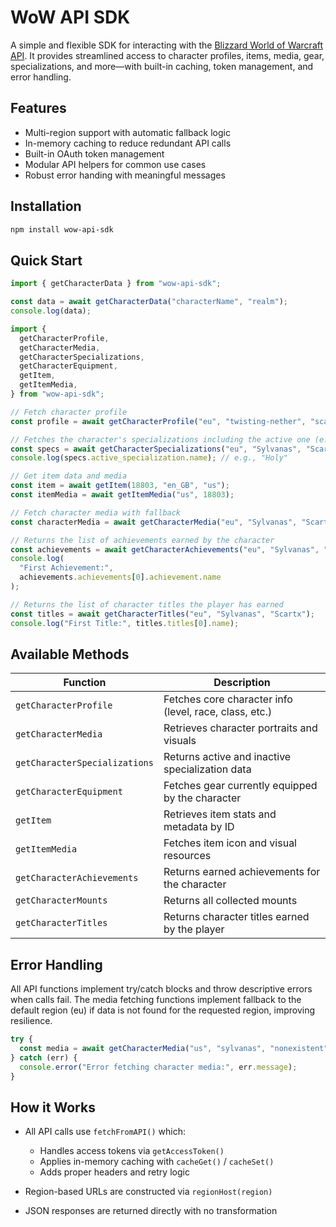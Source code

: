 # WoW API SDK

A simple and flexible SDK for interacting with the [Blizzard World of Warcraft API](https://develop.battle.net/documentation/world-of-warcraft). It provides streamlined access to character profiles, items, media, gear, specializations, and more—with built-in caching, token management, and error handling.

## Features

- Multi-region support with automatic fallback logic
- In-memory caching to reduce redundant API calls
- Built-in OAuth token management
- Modular API helpers for common use cases
- Robust error handing with meaningful messages

## Installation

```bash
npm install wow-api-sdk
```

## Quick Start

```jsx
import { getCharacterData } from "wow-api-sdk";

const data = await getCharacterData("characterName", "realm");
console.log(data);
```

```jsx
import {
  getCharacterProfile,
  getCharacterMedia,
  getCharacterSpecializations,
  getCharacterEquipment,
  getItem,
  getItemMedia,
} from "wow-api-sdk";

// Fetch character profile
const profile = await getCharacterProfile("eu", "twisting-nether", "scartx");

// Fetches the character's specializations including the active one (e.g. DPS, Healer, Tank).
const specs = await getCharacterSpecializations("eu", "Sylvanas", "Scartx");
console.log(specs.active_specialization.name); // e.g., "Holy"

// Get item data and media
const item = await getItem(18803, "en_GB", "us");
const itemMedia = await getItemMedia("us", 18803);

// Fetch character media with fallback
const characterMedia = await getCharacterMedia("eu", "Sylvanas", "Scartx");

// Returns the list of achievements earned by the character
const achievements = await getCharacterAchievements("eu", "Sylvanas", "Scartx");
console.log(
  "First Achievement:",
  achievements.achievements[0].achievement.name
);

// Returns the list of character titles the player has earned
const titles = await getCharacterTitles("eu", "Sylvanas", "Scartx");
console.log("First Title:", titles.titles[0].name);
```

## Available Methods

| Function                      | Description                                            |
| ----------------------------- | ------------------------------------------------------ |
| `getCharacterProfile`         | Fetches core character info (level, race, class, etc.) |
| `getCharacterMedia`           | Retrieves character portraits and visuals              |
| `getCharacterSpecializations` | Returns active and inactive specialization data        |
| `getCharacterEquipment`       | Fetches gear currently equipped by the character       |
| `getItem`                     | Retrieves item stats and metadata by ID                |
| `getItemMedia`                | Fetches item icon and visual resources                 |
| `getCharacterAchievements`    | Returns earned achievements for the character          |
| `getCharacterMounts`          | Returns all collected mounts                           |
| `getCharacterTitles`          | Returns character titles earned by the player          |

## Error Handling

All API functions implement try/catch blocks and throw descriptive errors when calls fail. The media fetching functions implement fallback to the default region (eu) if data is not found for the requested region, improving resilience.

```jsx
try {
  const media = await getCharacterMedia("us", "sylvanas", "nonexistent");
} catch (err) {
  console.error("Error fetching character media:", err.message);
}
```

## How it Works

- All API calls use `fetchFromAPI()` which:

  - Handles access tokens via `getAccessToken()`
  - Applies in-memory caching with `cacheGet()` / `cacheSet()`
  - Adds proper headers and retry logic

- Region-based URLs are constructed via `regionHost(region)`

- JSON responses are returned directly with no transformation
